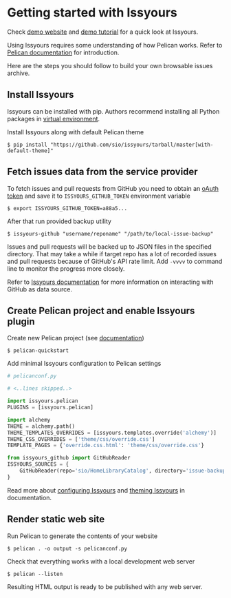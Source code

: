 # Getting started with Issyours

Check [demo website](https://issyours.ml/demo/issues) and [demo
tutorial](demo.md) for a quick look at Issyours.

Using Issyours requires some understanding of how Pelican works. Refer to
[Pelican documentation](http://docs.getpelican.com/en/stable/quickstart.html)
for introduction.

Here are the steps you should follow to build your own browsable issues
archive.


## Install Issyours

Issyours can be installed with pip. Authors recommend installing all Python
packages in [virtual environment](https://docs.python.org/3/tutorial/venv.html).

Install Issyours along with default Pelican theme

```
$ pip install "https://github.com/sio/issyours/tarball/master[with-default-theme]"
```


## Fetch issues data from the service provider

To fetch issues and pull requests from GitHub you need to obtain an
[oAuth token](https://github.com/settings/tokens) and save it to
`ISSYOURS_GITHUB_TOKEN` environment variable

```
$ export ISSYOURS_GITHUB_TOKEN=a88a5...
```

After that run provided backup utility

```
$ issyours-github "username/reponame" "/path/to/local-issue-backup"
```

Issues and pull requests will be backed up to JSON files in the specified
directory. That may take a while if target repo has a lot of recorded issues
and pull requests because of GitHub's API rate limit. Add `-vvvv` to command
line to monitor the progress more closely.

Refer to [Issyours documentation](github.md) for more information on
interacting with GitHub as data source.


## Create Pelican project and enable Issyours plugin

Create new Pelican project (see
[documentation](http://docs.getpelican.com/en/stable/quickstart.html#create-a-project))

```
$ pelican-quickstart
```

Add minimal Issyours configuration to Pelican settings

```python
# pelicanconf.py

# <..lines skipped..>

import issyours.pelican
PLUGINS = [issyours.pelican]

import alchemy
THEME = alchemy.path()
THEME_TEMPLATES_OVERRIDES = [issyours.templates.override('alchemy')]
THEME_CSS_OVERRIDES = ['theme/css/override.css']
TEMPLATE_PAGES = {'override.css.html': 'theme/css/override.css'}

from issyours_github import GitHubReader
ISSYOURS_SOURCES = {
    GitHubReader(repo='sio/HomeLibraryCatalog', directory='issue-backup'): {},
}
```

Read more about [configuring Issyours](configuring.md) and [theming
Issyours](themes.md) in documentation.


## Render static web site

Run Pelican to generate the contents of your website

```
$ pelican . -o output -s pelicanconf.py
```

Check that everything works with a local development web server

```
$ pelican --listen
```

Resulting HTML output is ready to be published with any web server.

